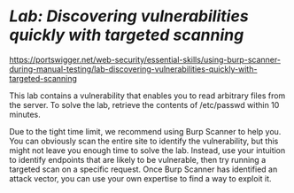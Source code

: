 # ***Lab: Discovering vulnerabilities quickly with targeted scanning***
https://portswigger.net/web-security/essential-skills/using-burp-scanner-during-manual-testing/lab-discovering-vulnerabilities-quickly-with-targeted-scanning

 This lab contains a vulnerability that enables you to read arbitrary files from the server. To solve the lab, retrieve the contents of /etc/passwd within 10 minutes.

Due to the tight time limit, we recommend using Burp Scanner to help you. You can obviously scan the entire site to identify the vulnerability, but this might not leave you enough time to solve the lab. Instead, use your intuition to identify endpoints that are likely to be vulnerable, then try running a targeted scan on a specific request. Once Burp Scanner has identified an attack vector, you can use your own expertise to find a way to exploit it. 


